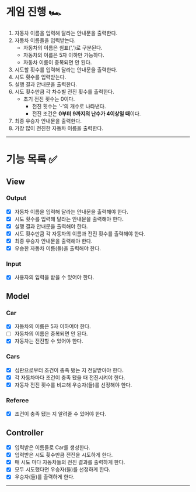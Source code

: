 # 게임 진행 🏎️
1. 자동차 이름을 입력해 달라는 안내문을 출력한다.
2. 자동차 이름들을 입력받는다.
   - 자동차의 이름은 쉼표(',')로 구분된다.
   - 자동차의 이름은 5자 이하만 가능하다.
   - 자동차 이름이 중복되면 안 된다.
3. 시도할 횟수를 입력해 달라는 안내문을 출력한다.
4. 시도 횟수를 입력받는다.
5. 실행 결과 안내문을 출력한다.
6. 시도 횟수만큼 각 차수별 전진 횟수를 출력한다.
   - 초기 전진 횟수는 0이다.
     - 전진 횟수는 '-'의 개수로 나타낸다.
     - 전진 조건은 **0부터 9까지의 난수가 4이상일 때**이다.
7. 최종 우승자 안내문을 출력한다.
8. 가장 많이 전진한 자동차 이름을 출력한다.

---
# 기능 목록 ✅
## View
### Output
- [X] 자동차 이름을 입력해 달라는 안내문을 출력해야 한다.
- [X] 시도 횟수를 입력해 달라는 안내문을 출력해야 한다.
- [X] 실행 결과 안내문을 출력해야 한다.
- [X] 시도 횟수만큼 각 자동차의 이름과 전진 횟수를 출력해야 한다.
- [X] 최종 우승자 안내문을 출력해야 한다.
- [X] 우승한 자동차 이름(들)을 출력해야 한다.
### Input
- [X] 사용자의 입력을 받을 수 있어야 한다.

## Model
### Car
- [X] 자동차의 이름은 5자 이하여야 한다.
- [ ] 자동차의 이름은 중복되면 안 된다.
- [X] 자동차는 전진할 수 있어야 한다.
### Cars
- [X] 심판으로부터 조건이 충족 됐는 지 전달받아야 한다.
- [X] 각 자동차마다 조건이 충족 됐을 때 전진시켜야 한다.
- [X] 자동차 전진 횟수를 비교해 우승자(들)를 선정해야 한다.

### Referee
- [X] 조건이 충족 됐는 지 알려줄 수 있어야 한다.

## Controller
- [X] 입력받은 이름들로 Car를 생성한다.
- [X] 입력받은 시도 횟수만큼 전진을 시도하게 한다.
- [X] 매 시도 마다 자동차들의 전진 결과를 출력하게 한다.
- [X] 모두 시도했다면 우승자(들)를 선정하게 한다.
- [X] 우승자(들)를 출력하게 한다.
---



